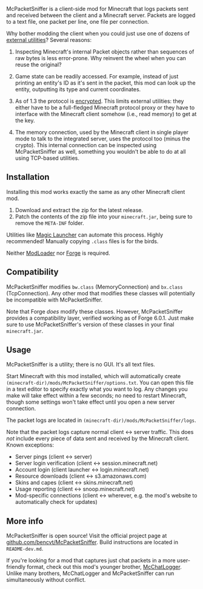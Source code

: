McPacketSniffer is a client-side mod for Minecraft that logs packets sent and
received between the client and a Minecraft server. Packets are logged to a text
file, one packet per line, one file per connection.

Why bother modding the client when you could just use one of dozens of
[external utilities](http://mc.kev009.com/Utility_List)? Several reasons:

1.  Inspecting Minecraft's internal Packet objects rather than sequences of raw
    bytes is less error-prone. Why reinvent the wheel when you can reuse the
    original?

2.  Game state can be readily accessed. For example, instead of just printing an
    entity's ID as it's sent in the packet, this mod can look up the entity,
    outputting its type and current coordinates.

3.  As of 1.3 the protocol is [encrypted](http://mc.kev009.com/Protocol_Encryption).
    This limits external utilities: they either have to be a full-fledged
    Minecraft protocol proxy or they have to interface with the Minecraft client
    somehow (i.e., read memory) to get at the key.

4.  The memory connection, used by the Minecraft client in single player mode to
    talk to the integrated server, uses the protocol too (minus the crypto).
    This internal connection can be inspected using McPacketSniffer as well,
    something you wouldn't be able to do at all using TCP-based utilities.

## Installation

Installing this mod works exactly the same as any other Minecraft client mod.

1.  Download and extract the zip for the latest release.
2.  Patch the contents of the zip file into your `minecraft.jar`, being sure to
    remove the `META-INF` folder.

Utilities like [Magic Launcher](http://www.minecraftforum.net/topic/939149-/)
can automate this process. Highly recommended! Manually copying `.class` files
is for the birds.

Neither [ModLoader](http://www.minecraftforum.net/topic/75440-modloader/) nor
[Forge](http://www.minecraftforge.net/forum/) is required.

## Compatibility

McPacketSniffer modifies `bw.class` (MemoryConnection) and `bx.class`
(TcpConnection). Any other mod that modifies these classes will potentially be
incompatible with McPacketSniffer.

Note that Forge *does* modify these classes. However, McPacketSniffer provides a
compatibility layer, verified working as of Forge 6.0.1. Just make sure to use
McPacketSniffer's version of these classes in your final `minecraft.jar`.

## Usage

McPacketSniffer is a utility; there is no GUI. It's all text files.

Start Minecraft with this mod installed, which will automatically create
`(minecraft-dir)/mods/McPacketSniffer/options.txt`. You can open this file in a
text editor to specify exactly what you want to log. Any changes you make will
take effect within a few seconds; no need to restart Minecraft, though some
settings won't take effect until you open a new server connection.

The packet logs are located in `(minecraft-dir)/mods/McPacketSniffer/logs`.

Note that the packet logs capture normal client <-> server traffic. This does
*not* include every piece of data sent and received by the Minecraft client.
Known exceptions:

 *  Server pings (client <-> server)
 *  Server login verification (client <-> session.minecraft.net)
 *  Account login (client launcher <-> login.minecraft.net)
 *  Resource downloads (client <-> s3.amazonaws.com)
 *  Skins and capes (client <-> skins.minecraft.net)
 *  Usage reporting (client <-> snoop.minecraft.net)
 *  Mod-specific connections (client <-> wherever, e.g. the mod's website to
    automatically check for updates)

## More info

McPacketSniffer is open source! Visit the official project page at
[github.com/bencvt/McPacketSniffer](https://github.com/bencvt/McPacketSniffer).
Build instructions are located in `README-dev.md`.

If you're looking for a mod that captures just chat packets in a more
user-friendly format, check out this mod's younger brother,
[McChatLogger](https://github.com/bencvt/McChatLogger). Unlike many brothers,
McChatLogger and McPacketSniffer can run simultaneously without conflict.

